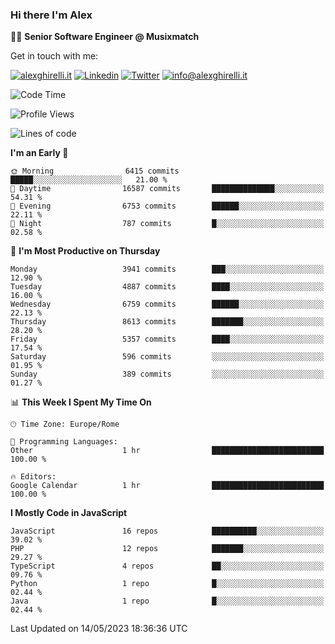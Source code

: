 ### Hi there I'm Alex

👨‍💻 __Senior Software Engineer @ Musixmatch__

Get in touch with me:

[![alexghirelli.it](https://img.shields.io/static/v1?label=alexghirelli.it&message=%20&color=red&logo=&style=flat-square&logoColor=white)](https://www.alexghirelli.it/)
[![Linkedin](https://img.shields.io/static/v1?label=Linkedin&message=%20&color=blue&logo=Linkedin&style=flat-square&logoColor=white)](https://linkedin.com/in/alexghirelli)
[![Twitter](https://img.shields.io/static/v1?label=Twitter&message=%20&color=blue&logo=Twitter&style=flat-square&logoColor=white)](https://twitter.com/alexGhirelli)
[![info@alexghirelli.it](https://img.shields.io/static/v1?label=info@alexghirelli.it&message=%20&color=red&logo=gmail&style=flat-square&logoColor=white)](mailto:info@alexghirelli.it)

<!--START_SECTION:waka-->
![Code Time](http://img.shields.io/badge/Code%20Time-7%2C445%20hrs%2050%20mins-blue)

![Profile Views](http://img.shields.io/badge/Profile%20Views-0-blue)

![Lines of code](https://img.shields.io/badge/From%20Hello%20World%20I%27ve%20Written-41.2%20million%20lines%20of%20code-blue)

**I'm an Early 🐤** 

```text
🌞 Morning                6415 commits        █████░░░░░░░░░░░░░░░░░░░░   21.00 % 
🌆 Daytime                16587 commits       ██████████████░░░░░░░░░░░   54.31 % 
🌃 Evening                6753 commits        ██████░░░░░░░░░░░░░░░░░░░   22.11 % 
🌙 Night                  787 commits         █░░░░░░░░░░░░░░░░░░░░░░░░   02.58 % 
```
📅 **I'm Most Productive on Thursday** 

```text
Monday                   3941 commits        ███░░░░░░░░░░░░░░░░░░░░░░   12.90 % 
Tuesday                  4887 commits        ████░░░░░░░░░░░░░░░░░░░░░   16.00 % 
Wednesday                6759 commits        ██████░░░░░░░░░░░░░░░░░░░   22.13 % 
Thursday                 8613 commits        ███████░░░░░░░░░░░░░░░░░░   28.20 % 
Friday                   5357 commits        ████░░░░░░░░░░░░░░░░░░░░░   17.54 % 
Saturday                 596 commits         ░░░░░░░░░░░░░░░░░░░░░░░░░   01.95 % 
Sunday                   389 commits         ░░░░░░░░░░░░░░░░░░░░░░░░░   01.27 % 
```


📊 **This Week I Spent My Time On** 

```text
🕑︎ Time Zone: Europe/Rome

💬 Programming Languages: 
Other                    1 hr                █████████████████████████   100.00 % 

🔥 Editors: 
Google Calendar          1 hr                █████████████████████████   100.00 % 
```

**I Mostly Code in JavaScript** 

```text
JavaScript               16 repos            ██████████░░░░░░░░░░░░░░░   39.02 % 
PHP                      12 repos            ███████░░░░░░░░░░░░░░░░░░   29.27 % 
TypeScript               4 repos             ██░░░░░░░░░░░░░░░░░░░░░░░   09.76 % 
Python                   1 repo              █░░░░░░░░░░░░░░░░░░░░░░░░   02.44 % 
Java                     1 repo              █░░░░░░░░░░░░░░░░░░░░░░░░   02.44 % 
```




 Last Updated on 14/05/2023 18:36:36 UTC
<!--END_SECTION:waka-->
